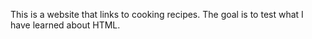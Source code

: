 This is a website that links to cooking recipes. The goal is to test what I have learned about HTML.

